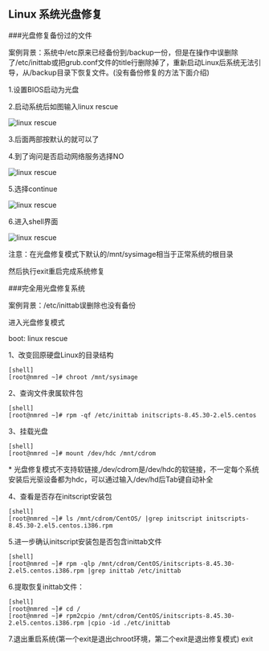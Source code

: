 Linux 系统光盘修复
-----------------

###光盘修复备份过的文件

案例背景：系统中/etc原来已经备份到/backup一份，但是在操作中误删除了/etc/inittab或把grub.conf文件的title行删除掉了，重新启动Linux后系统无法引导，从/backup目录下恢复文件。(没有备份修复的方法下面介绍)

1.设置BIOS启动为光盘

2.启动系统后如图输入linux rescue

![linux rescue][linux-rescue-001-008]

3.后面两部按默认的就可以了

4.到了询问是否启动网络服务选择NO

![linux rescue][linux-rescue-002-008]

5.选择continue

![linux rescue][linux-rescue-003-008]

6.进入shell界面

![linux rescue][linux-rescue-004-008]

注意：在光盘修复模式下默认的/mnt/sysimage相当于正常系统的根目录

然后执行exit重启完成系统修复 

###完全用光盘修复系统 

案例背景：/etc/inittab误删除也没有备份 

进入光盘修复模式

boot: linux rescue

1、改变回原硬盘Linux的目录结构

	[shell]
	[root@nmred ~]# chroot /mnt/sysimage

2、查询文件隶属软件包

	[shell]
	[root@nmred ~]# rpm -qf /etc/inittab initscripts-8.45.30-2.el5.centos

3、挂载光盘

	[shell]
	[root@nmred ~]# mount /dev/hdc /mnt/cdrom

 \* 光盘修复模式不支持软链接,/dev/cdrom是/dev/hdc的软链接，不一定每个系统安装后光驱设备都为hdc，可以通过输入/dev/hd后Tab键自动补全

4、查看是否存在initscript安装包

	[shell]
	[root@nmred ~]# ls /mnt/cdrom/CentOS/ |grep initscript initscripts-8.45.30-2.el5.centos.i386.rpm
	
5.进一步确认initscript安装包是否包含inittab文件

	[shell]
	[root@nmred ~]# rpm -qlp /mnt/cdrom/CentOS/initscripts-8.45.30-2.el5.centos.i386.rpm |grep inittab /etc/inittab

6.提取恢复inittab文件：

	[shell]
	[root@nmred ~]# cd / 
	[root@nmred ~]# rpm2cpio /mnt/cdrom/CentOS/initscripts-8.45.30-2.el5.centos.i386.rpm |cpio -id ./etc/inittab

7.退出重启系统(第一个exit是退出chroot环境，第二个exit是退出修复模式) exit 

[linux-rescue-001-008]: /linux/linux-rescue-001-008.png
[linux-rescue-002-008]: /linux/linux-rescue-002-008.png
[linux-rescue-003-008]: /linux/linux-rescue-003-008.png
[linux-rescue-004-008]: /linux/linux-rescue-004-008.png
